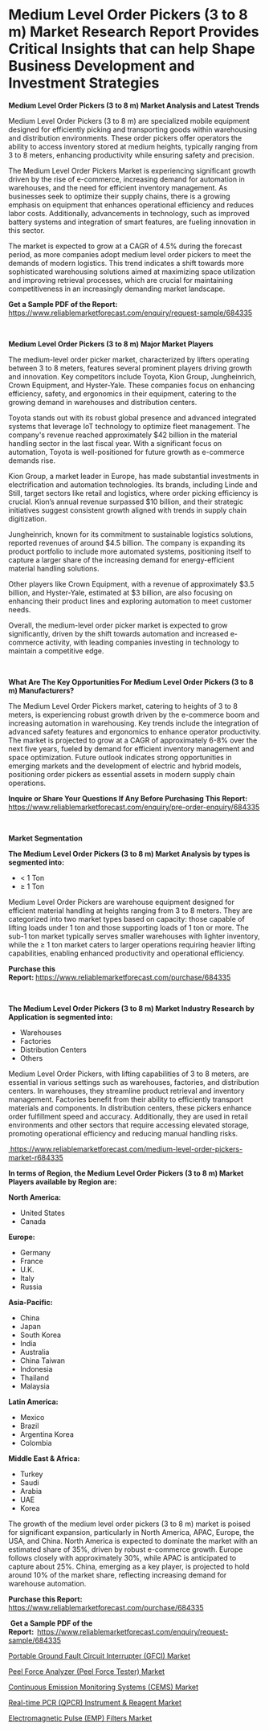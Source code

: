 <p><h1>Medium Level Order Pickers (3 to 8 m) Market Research Report Provides Critical Insights that can help Shape Business Development and Investment Strategies</h1></p><p><strong>Medium Level Order Pickers (3 to 8 m) Market Analysis and Latest Trends</strong></p>
<p><p>Medium Level Order Pickers (3 to 8 m) are specialized mobile equipment designed for efficiently picking and transporting goods within warehousing and distribution environments. These order pickers offer operators the ability to access inventory stored at medium heights, typically ranging from 3 to 8 meters, enhancing productivity while ensuring safety and precision.</p><p>The Medium Level Order Pickers Market is experiencing significant growth driven by the rise of e-commerce, increasing demand for automation in warehouses, and the need for efficient inventory management. As businesses seek to optimize their supply chains, there is a growing emphasis on equipment that enhances operational efficiency and reduces labor costs. Additionally, advancements in technology, such as improved battery systems and integration of smart features, are fueling innovation in this sector.</p><p>The market is expected to grow at a CAGR of 4.5% during the forecast period, as more companies adopt medium level order pickers to meet the demands of modern logistics. This trend indicates a shift towards more sophisticated warehousing solutions aimed at maximizing space utilization and improving retrieval processes, which are crucial for maintaining competitiveness in an increasingly demanding market landscape.</p></p>
<p><strong>Get a Sample PDF of the Report:&nbsp;</strong> <a href="https://www.reliablemarketforecast.com/enquiry/request-sample/684335?utm_campaign=1097&utm_medium=2&utm_source=Github&utm_content=ia&utm_term=02032025&utm_id=medium-level-order-pickers-3-to-8-m">https://www.reliablemarketforecast.com/enquiry/request-sample/684335</a></p>
<p>&nbsp;</p>
<p><strong>Medium Level Order Pickers (3 to 8 m) Major Market Players</strong></p>
<p><p>The medium-level order picker market, characterized by lifters operating between 3 to 8 meters, features several prominent players driving growth and innovation. Key competitors include Toyota, Kion Group, Jungheinrich, Crown Equipment, and Hyster-Yale. These companies focus on enhancing efficiency, safety, and ergonomics in their equipment, catering to the growing demand in warehouses and distribution centers.</p><p>Toyota stands out with its robust global presence and advanced integrated systems that leverage IoT technology to optimize fleet management. The company's revenue reached approximately $42 billion in the material handling sector in the last fiscal year. With a significant focus on automation, Toyota is well-positioned for future growth as e-commerce demands rise.</p><p>Kion Group, a market leader in Europe, has made substantial investments in electrification and automation technologies. Its brands, including Linde and Still, target sectors like retail and logistics, where order picking efficiency is crucial. Kion’s annual revenue surpassed $10 billion, and their strategic initiatives suggest consistent growth aligned with trends in supply chain digitization.</p><p>Jungheinrich, known for its commitment to sustainable logistics solutions, reported revenues of around $4.5 billion. The company is expanding its product portfolio to include more automated systems, positioning itself to capture a larger share of the increasing demand for energy-efficient material handling solutions.</p><p>Other players like Crown Equipment, with a revenue of approximately $3.5 billion, and Hyster-Yale, estimated at $3 billion, are also focusing on enhancing their product lines and exploring automation to meet customer needs.</p><p>Overall, the medium-level order picker market is expected to grow significantly, driven by the shift towards automation and increased e-commerce activity, with leading companies investing in technology to maintain a competitive edge.</p></p>
<p>&nbsp;</p>
<p><strong>What Are The Key Opportunities For Medium Level Order Pickers (3 to 8 m) Manufacturers?</strong></p>
<p><p>The Medium Level Order Pickers market, catering to heights of 3 to 8 meters, is experiencing robust growth driven by the e-commerce boom and increasing automation in warehousing. Key trends include the integration of advanced safety features and ergonomics to enhance operator productivity. The market is projected to grow at a CAGR of approximately 6-8% over the next five years, fueled by demand for efficient inventory management and space optimization. Future outlook indicates strong opportunities in emerging markets and the development of electric and hybrid models, positioning order pickers as essential assets in modern supply chain operations.</p></p>
<p><strong>Inquire or Share Your Questions If Any Before Purchasing This Report:</strong> <a href="https://www.reliablemarketforecast.com/enquiry/pre-order-enquiry/684335?utm_campaign=1097&utm_medium=2&utm_source=Github&utm_content=ia&utm_term=02032025&utm_id=medium-level-order-pickers-3-to-8-m">https://www.reliablemarketforecast.com/enquiry/pre-order-enquiry/684335</a></p>
<p>&nbsp;</p>
<p><strong>Market Segmentation</strong></p>
<p><strong>The Medium Level Order Pickers (3 to 8 m) Market Analysis by types is segmented into:</strong></p>
<p><ul><li>< 1 Ton</li><li>≥ 1 Ton</li></ul></p>
<p><p>Medium Level Order Pickers are warehouse equipment designed for efficient material handling at heights ranging from 3 to 8 meters. They are categorized into two market types based on capacity: those capable of lifting loads under 1 ton and those supporting loads of 1 ton or more. The sub-1 ton market typically serves smaller warehouses with lighter inventory, while the ≥ 1 ton market caters to larger operations requiring heavier lifting capabilities, enabling enhanced productivity and operational efficiency.</p></p>
<p><strong>Purchase this Report:&nbsp;</strong><a href="https://www.reliablemarketforecast.com/purchase/684335?utm_campaign=1097&utm_medium=2&utm_source=Github&utm_content=ia&utm_term=02032025&utm_id=medium-level-order-pickers-3-to-8-m">https://www.reliablemarketforecast.com/purchase/684335</a></p>
<p>&nbsp;</p>
<p><strong>The Medium Level Order Pickers (3 to 8 m) Market Industry Research by Application is segmented into:</strong></p>
<p><ul><li>Warehouses</li><li>Factories</li><li>Distribution Centers</li><li>Others</li></ul></p>
<p><p>Medium Level Order Pickers, with lifting capabilities of 3 to 8 meters, are essential in various settings such as warehouses, factories, and distribution centers. In warehouses, they streamline product retrieval and inventory management. Factories benefit from their ability to efficiently transport materials and components. In distribution centers, these pickers enhance order fulfillment speed and accuracy. Additionally, they are used in retail environments and other sectors that require accessing elevated storage, promoting operational efficiency and reducing manual handling risks.</p></p>
<p><a href="https://www.reliablemarketforecast.com/medium-level-order-pickers-market-r684335?utm_campaign=1097&utm_medium=2&utm_source=Github&utm_content=ia&utm_term=02032025&utm_id=medium-level-order-pickers-3-to-8-m">&nbsp;https://www.reliablemarketforecast.com/medium-level-order-pickers-market-r684335</a></p>
<p><strong>In terms of Region, the Medium Level Order Pickers (3 to 8 m) Market Players available by Region are:</strong></p>
<p>
    <p> <strong> North America: </strong>
        <ul>
            <li>United States</li>
            <li>Canada</li>
        </ul>
        </p> 
    <p> <strong> Europe: </strong>
        <ul>
            <li>Germany</li>
            <li>France</li>
            <li>U.K.</li>
            <li>Italy</li>
            <li>Russia</li>
        </ul>
        </p> 
    <p> <strong> Asia-Pacific: </strong>
        <ul>
            <li>China</li>
            <li>Japan</li>
            <li>South Korea</li>
            <li>India</li>
            <li>Australia</li>
            <li>China Taiwan</li>
            <li>Indonesia</li>
            <li>Thailand</li>
            <li>Malaysia</li>
        </ul>
        </p> 
    <p> <strong> Latin America: </strong>
        <ul>
            <li>Mexico</li>
            <li>Brazil</li>
            <li>Argentina Korea</li>
            <li>Colombia</li>
        </ul>
        </p> 
    <p> <strong> Middle East & Africa: </strong>
        <ul>
            <li>Turkey</li>
            <li>Saudi</li>
            <li>Arabia</li>
            <li>UAE</li>
            <li>Korea</li>
        </ul>
    </p>
    </p>
<p><p>The growth of the medium level order pickers (3 to 8 m) market is poised for significant expansion, particularly in North America, APAC, Europe, the USA, and China. North America is expected to dominate the market with an estimated share of 35%, driven by robust e-commerce growth. Europe follows closely with approximately 30%, while APAC is anticipated to capture about 25%. China, emerging as a key player, is projected to hold around 10% of the market share, reflecting increasing demand for warehouse automation.</p></p>
<p><strong>Purchase this Report: </strong><a href="https://www.reliablemarketforecast.com/purchase/684335?utm_campaign=1097&utm_medium=2&utm_source=Github&utm_content=ia&utm_term=02032025&utm_id=medium-level-order-pickers-3-to-8-m">https://www.reliablemarketforecast.com/purchase/684335</a></p>
<p>&nbsp;<strong>Get a Sample PDF of the Report:&nbsp;&nbsp;</strong><a href="https://www.reliablemarketforecast.com/enquiry/request-sample/684335?utm_campaign=1097&utm_medium=2&utm_source=Github&utm_content=ia&utm_term=02032025&utm_id=medium-level-order-pickers-3-to-8-m">https://www.reliablemarketforecast.com/enquiry/request-sample/684335</a></p>
<p><strong></strong></p>
<p><p><a href="https://github.com/ridchycarlas/Market-Research-Report-List-1/blob/main/portable-ground-fault-circuit-interrupter-gfci-market.md?utm_campaign=1097&utm_medium=2&utm_source=Github&utm_content=ia&utm_term=02032025&utm_id=medium-level-order-pickers-3-to-8-m">Portable Ground Fault Circuit Interrupter (GFCI) Market</a></p><p><a href="https://github.com/stohllaackdw/Market-Research-Report-List-1/blob/main/peel-force-analyzer-peel-force-tester-market.md?utm_campaign=1097&utm_medium=2&utm_source=Github&utm_content=ia&utm_term=02032025&utm_id=medium-level-order-pickers-3-to-8-m">Peel Force Analyzer (Peel Force Tester) Market</a></p><p><a href="https://github.com/castoriffic/Market-Research-Report-List-5/blob/main/continuous-emission-monitoring-systems-cems-market.md?utm_campaign=1097&utm_medium=2&utm_source=Github&utm_content=ia&utm_term=02032025&utm_id=medium-level-order-pickers-3-to-8-m">Continuous Emission Monitoring Systems (CEMS) Market</a></p><p><a href="https://github.com/catlowdarcys/Market-Research-Report-List-1/blob/main/real-time-pcr-qpcr-instrument-reagent-market.md?utm_campaign=1097&utm_medium=2&utm_source=Github&utm_content=ia&utm_term=02032025&utm_id=medium-level-order-pickers-3-to-8-m">Real-time PCR (QPCR) Instrument & Reagent Market</a></p><p><a href="https://github.com/fabinbuddygc/Market-Research-Report-List-1/blob/main/electromagnetic-pulse-emp-filters-market.md?utm_campaign=1097&utm_medium=2&utm_source=Github&utm_content=ia&utm_term=02032025&utm_id=medium-level-order-pickers-3-to-8-m">Electromagnetic Pulse (EMP) Filters Market</a></p></p>